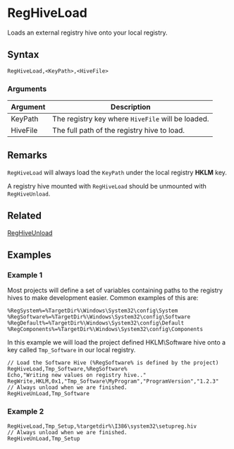 # RegHiveLoad

Loads an external registry hive onto your local registry.

## Syntax

```pebakery
RegHiveLoad,<KeyPath>,<HiveFile>
```

### Arguments

| Argument | Description |
| --- | --- |
| KeyPath | The registry key where `HiveFile` will be loaded. |
| HiveFile | The full path of the registry hive to load. |

## Remarks

`RegHiveLoad` will always load the `KeyPath` under the local registry **HKLM** key.

A registry hive mounted with `RegHiveLoad` should be unmounted with `RegHiveUnload`.

## Related

[RegHiveUnload](./RegHiveUnload.md)

## Examples

### Example 1

Most projects will define a set of variables containing paths to the registry hives to make development easier.
Common examples of this are:

```pebakery
%RegSystem%=%TargetDir%\Windows\System32\config\System
%RegSoftware%=%TargetDir%\Windows\System32\config\Software
%RegDefault%=%TargetDir%\Windows\System32\config\Default
%RegComponents%=%TargetDir%\Windows\System32\config\Components
```

In this example we will load the project defined HKLM\Software hive onto a key called `Tmp_Software` in our local registry.

```pebakery
// Load the Software Hive (%RegSoftware% is defined by the project)
RegHiveLoad,Tmp_Software,%RegSoftware%
Echo,"Writing new values on registry hive.."
RegWrite,HKLM,0x1,"Tmp_Software\MyProgram","ProgramVersion","1.2.3"
// Always unload when we are finished.
RegHiveUnLoad,Tmp_Software
```
### Example 2

```pebakery
RegHiveLoad,Tmp_Setup,%targetdir%\I386\system32\setupreg.hiv
// Always unload when we are finished.
RegHiveUnLoad,Tmp_Setup
```
